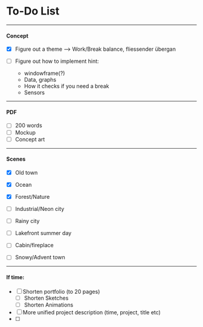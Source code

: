 # To-Do List
___
#### Concept
- [x] Figure out a theme --> Work/Break balance, fliessender übergan

- [ ] Figure out how to implement hint:
  - windowframe(?)
  - Data, graphs
  - How it checks if you need a break
  - Sensors



___
#### PDF
- [ ] 200 words
- [ ] Mockup
- [ ] Concept art

___
#### Scenes
- [x] Old town
- [x] Ocean
- [x] Forest/Nature

- [ ] Industrial/Neon city

- [ ] Rainy city
- [ ] Lakefront summer day
- [ ] Cabin/fireplace
- [ ] Snowy/Advent town




















___
#### If time:
- [ ] Shorten portfolio (to 20 pages)
    - [ ] Shorten Sketches
    - [ ] Shorten Animations
- [ ] More unified project description (time, project, title etc)
- [ ]